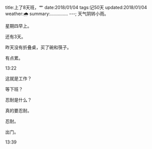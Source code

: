 title:上了8天班，艹
date:2018/01/04
tags:记50天
updated:2018/01/04
weather:🌧
summary:..............
---;
天气阴转小雨。

星期四早上。

还有3天。

昨天没有折叠桌，买了碗和筷子。

有点累。

13:22

这就是工作？

等下班？

忍耐是什么？

真的要忍耐。

忍耐。

出门。

13:39
